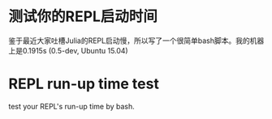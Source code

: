 # 测试你的REPL启动时间

鉴于最近大家吐槽Julia的REPL启动慢，所以写了一个很简单bash脚本。我的机器上是0.1915s (0.5-dev, Ubuntu 15.04)

# REPL run-up time test

test your REPL's run-up time by bash.
